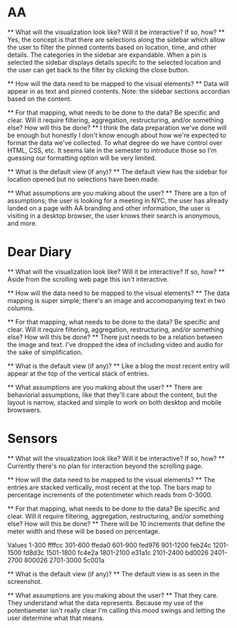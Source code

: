 # AA
** What will the visualization look like? Will it be interactive? If so, how? **
Yes, the concept is that there are selections along the sidebar which allow the user to filter the pinned contents based on location, time, and other details. The categories in the sidebar are expandable. When a pin is selected the sidebar displays details specifc to the selected location and the user can get back to the filter by clicking the close button. 

** How will the data need to be mapped to the visual elements? **
Data will appear in as text and pinned contents. Note: the sidebar sections accordian based on the content. 

** For that mapping, what needs to be done to the data? Be specific and clear. Will it require filtering, aggregation, restructuring, and/or something else? How will this be done? **
I think the data preparation we've done will be enough but honestly I don't know enough about how we're expected to format the data we've collected. To what degree do we have control over HTML, CSS, etc. It seems late in the semester to introduce those so I'm guessing our formatting option will be very limited. 

** What is the default view (if any)? **
The default view has the sidebar for location opened but no selections have been made.

** What assumptions are you making about the user? **
There are a ton of assumptions; the user is looking for a meeting in NYC, the user has already landed on a page with AA branding and other information, the user is visiting in a desktop browser, the user knows their search is anonymous, and more. 


# Dear Diary
** What will the visualization look like? Will it be interactive? If so, how? **
Aside from the scrolling web page this isn't interactive.

** How will the data need to be mapped to the visual elements? **
The data mapping is super simple; there's an image and accomopanying text in two columns. 

** For that mapping, what needs to be done to the data? Be specific and clear. Will it require filtering, aggregation, restructuring, and/or something else? How will this be done? **
There just needs to be a relation between the image and text. I've dropped the idea of including video and audio for the sake of simplification. 

** What is the default view (if any)? **
Like a blog the most recent entry will appear at the top of the vertical stack of entries.

** What assumptions are you making about the user? **
There are behaviorial assumptions, like that they'll care about the content, but the layout is narrow, stacked and simple to work on both desktop and mobile browswers.


# Sensors
** What will the visualization look like? Will it be interactive? If so, how? **
Currently there's no plan for interaction beyond the scrolling page.

** How will the data need to be mapped to the visual elements? **
The entries are stacked vertically, most recent at the top. The bars map to percentage increments of the potentimeter which reads from 0-3000. 

** For that mapping, what needs to be done to the data? Be specific and clear. Will it require filtering, aggregation, restructuring, and/or something else? How will this be done? **
There will be 10 increments that define the meter width and these will be based on percentage. 

Values
1-300		ffffcc
301-600		ffeda0
601-900		fed976
901-1200	feb24c
1201-1500	fd8d3c
1501-1800	fc4e2a
1801-2100	e31a1c
2101-2400	bd0026
2401-2700	800026
2701-3000	5c001a

** What is the default view (if any)? **
The default view is as seen in the screenshot.

** What assumptions are you making about the user? **
That they care. They understand what the data represents. Because my use of the potentiameter isn't really clear I'm calling this mood swings and letting the user determine what that means. 